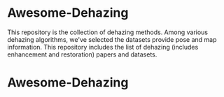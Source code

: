 # Awesome-Dehazing
This repository is the collection of dehazing methods. Among various dehazing algorithms, we've selected the datasets provide pose and map information. This repository includes the list of dehazing (includes enhancement and restoration) papers and datasets.

# Awesome-Dehazing
